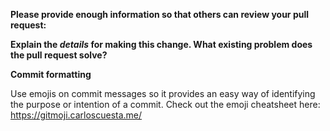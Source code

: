 **Please provide enough information so that others can review your pull request:**

<!-- You can skip this if you're fixing a typo or adding an app to the Showcase. -->

**Explain the *details* for making this change. What existing problem does the pull request solve?**

<!-- Example: When "Adding a function to do X", explain why it is necessary to have a way to do X. -->

**Commit formatting** 

Use emojis on commit messages so it provides an easy way of identifying the purpose or intention of a commit. Check out the emoji cheatsheet here: https://gitmoji.carloscuesta.me/